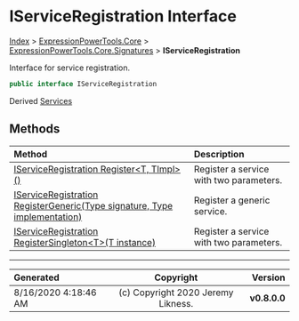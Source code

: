 ﻿# IServiceRegistration Interface

[Index](../index.md) > [ExpressionPowerTools.Core](ExpressionPowerTools.Core.a.md) > [ExpressionPowerTools.Core.Signatures](ExpressionPowerTools.Core.Signatures.n.md) > **IServiceRegistration**

Interface for service registration.

```csharp
public interface IServiceRegistration
```

Derived  [Services](ExpressionPowerTools.Core.Dependencies.Services.cs.md) 

## Methods

| Method | Description |
| :-- | :-- |
| [IServiceRegistration Register&lt;T, TImpl>()](IServiceRegistration-Register.m.md) | Register a service with two parameters. |
| [IServiceRegistration RegisterGeneric(Type signature, Type implementation)](IServiceRegistration-RegisterGeneric.m.md) | Register a generic service. |
| [IServiceRegistration RegisterSingleton&lt;T>(T instance)](IServiceRegistration-RegisterSingleton.m.md) | Register a service with two parameters. |

---

| Generated | Copyright | Version |
| :-- | :-: | --: |
| 8/16/2020 4:18:46 AM | (c) Copyright 2020 Jeremy Likness. | **v0.8.0.0** |
